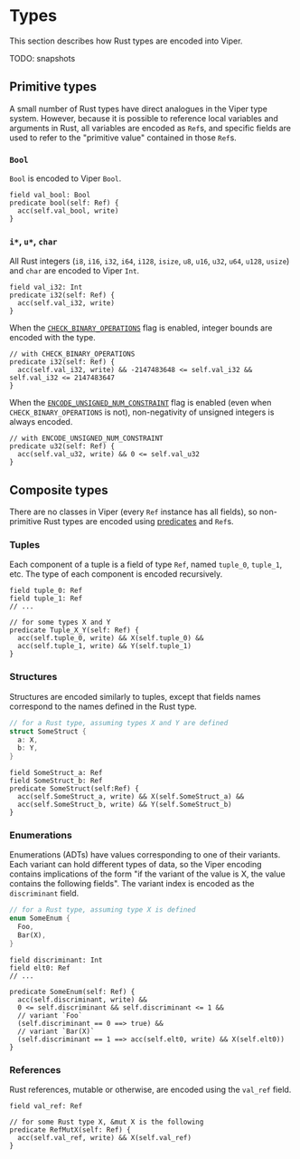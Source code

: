 # Types

This section describes how Rust types are encoded into Viper.

TODO: snapshots

## Primitive types

A small number of Rust types have direct analogues in the Viper type system. However, because it is possible to reference local variables and arguments in Rust, all variables are encoded as `Ref`s, and specific fields are used to refer to the "primitive value" contained in those `Ref`s.

### `Bool`

`Bool` is encoded to Viper `Bool`.

```viper
field val_bool: Bool
predicate bool(self: Ref) {
  acc(self.val_bool, write)
}
```

### `i*`, `u*`, `char`

All Rust integers (`i8`, `i16`, `i32`, `i64`, `i128`, `isize`, `u8`, `u16`, `u32`, `u64`, `u128`, `usize`) and `char` are encoded to Viper `Int`.

```viper
field val_i32: Int
predicate i32(self: Ref) {
  acc(self.val_i32, write)
}
```

When the [`CHECK_BINARY_OPERATIONS`](../config/flags.md#check_binary_operations) flag is enabled, integer bounds are encoded with the type.

```viper
// with CHECK_BINARY_OPERATIONS
predicate i32(self: Ref) {
  acc(self.val_i32, write) && -2147483648 <= self.val_i32 && self.val_i32 <= 2147483647
}
```

When the [`ENCODE_UNSIGNED_NUM_CONSTRAINT`](../config/flags.md#encode_unsigned_num_constraint) flag is enabled (even when `CHECK_BINARY_OPERATIONS` is not), non-negativity of unsigned integers is always encoded.

```viper
// with ENCODE_UNSIGNED_NUM_CONSTRAINT
predicate u32(self: Ref) {
  acc(self.val_u32, write) && 0 <= self.val_u32
}
```

## Composite types

There are no classes in Viper (every `Ref` instance has all fields), so non-primitive Rust types are encoded using [predicates](http://viper.ethz.ch/tutorial/?page=1&section=#predicates) and `Ref`s.

### Tuples

Each component of a tuple is a field of type `Ref`, named `tuple_0`, `tuple_1`, etc. The type of each component is encoded recursively.

```viper
field tuple_0: Ref
field tuple_1: Ref
// ...

// for some types X and Y
predicate Tuple_X_Y(self: Ref) {
  acc(self.tuple_0, write) && X(self.tuple_0) &&
  acc(self.tuple_1, write) && Y(self.tuple_1)
}
```

### Structures

Structures are encoded similarly to tuples, except that fields names correspond to the names defined in the Rust type.

```Rust
// for a Rust type, assuming types X and Y are defined
struct SomeStruct {
  a: X,
  b: Y,
}
```

```viper
field SomeStruct_a: Ref
field SomeStruct_b: Ref
predicate SomeStruct(self:Ref) {
  acc(self.SomeStruct_a, write) && X(self.SomeStruct_a) &&
  acc(self.SomeStruct_b, write) && Y(self.SomeStruct_b)
}
```

### Enumerations

Enumerations (ADTs) have values corresponding to one of their variants. Each variant can hold different types of data, so the Viper encoding contains implications of the form "if the variant of the value is X, the value contains the following fields". The variant index is encoded as the `discriminant` field.

```rust
// for a Rust type, assuming type X is defined
enum SomeEnum {
  Foo,
  Bar(X),
}
```

```viper
field discriminant: Int
field elt0: Ref
// ...

predicate SomeEnum(self: Ref) {
  acc(self.discriminant, write) &&
  0 <= self.discriminant && self.discriminant <= 1 &&
  // variant `Foo`
  (self.discriminant == 0 ==> true) &&
  // variant `Bar(X)`
  (self.discriminant == 1 ==> acc(self.elt0, write) && X(self.elt0))
}
```

### References

Rust references, mutable or otherwise, are encoded using the `val_ref` field.

```viper
field val_ref: Ref

// for some Rust type X, &mut X is the following
predicate RefMutX(self: Ref) {
  acc(self.val_ref, write) && X(self.val_ref)
}
```
